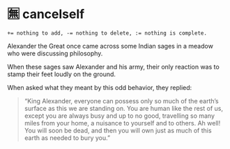 # :u7121: cancelself
`+= nothing to add, -= nothing to delete, := nothing is complete.`


Alexander the Great once came across some Indian sages in a meadow who were discussing philosophy. 

When these sages saw Alexander and his army, their only reaction was to stamp their feet loudly on the ground. 

When asked what they meant by this odd behavior, they replied: 

> “King Alexander, everyone can possess only so much of the earth’s surface as this we are standing on. You are human like the rest of us, except you are always busy and up to no good, travelling so many miles from your home, a nuisance to yourself and to others. Ah well! You will soon be dead, and then you will own just as much of this earth as needed to bury you.”



